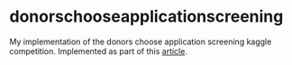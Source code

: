 # donorschooseapplicationscreening
My implementation of the donors choose application screening kaggle competition. Implemented as part of this [article](https://medium.com/@chrisstevens1/kaggle-competition-donors-choose-application-screening-ml-from-scratch-tfidf-logistic-59eefcdd0ef0).
